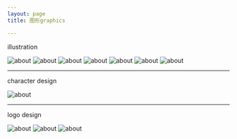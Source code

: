 ```yaml
---
layout: page
title: 图形graphics

---
```


illustration

![about](/images/pages/graphics/kid.jpg)
![about](/images/pages/graphics/ut.jpg)
![about](/images/pages/graphics/2.jpg)
![about](/images/pages/graphics/12.jpg)
![about](/images/pages/graphics/dbz17.jpg)
![about](/images/pages/graphics/Untitled-1.jpg)
![about](/images/pages/graphics/6.jpg)

---

character design

![about](/images/pages/graphics/d.jpg)

---

logo design

![about](/images/pages/graphics/18_1.jpg)
![about](/images/pages/graphics/16_1.jpg)
![about](/images/pages/graphics/wotb.jpg)
